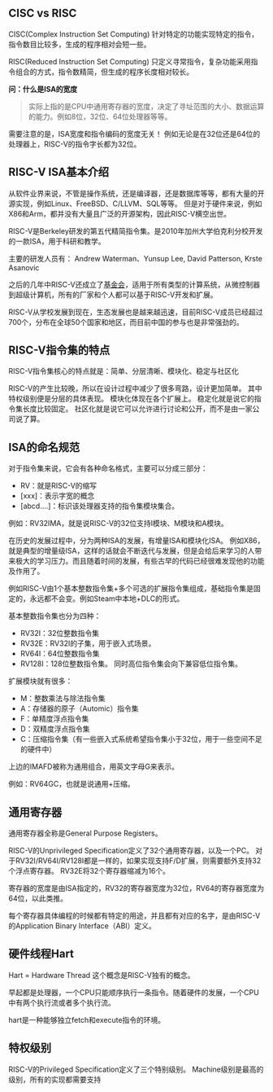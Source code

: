 ## CISC vs RISC
CISC(Complex Instruction Set Computing)
针对特定的功能实现特定的指令，指令数目比较多，生成的程序相对会短一些。

RISC(Reduced Instruction Set Computing)
只定义寻常指令，复杂功能采用指令组合的方式，指令数精简，但生成的程序长度相对较长。


**问：什么是ISA的宽度**
> 实际上指的是CPU中通用寄存器的宽度，决定了寻址范围的大小、数据运算的能力。例如8位，32位、64位处理器等等。


需要注意的是，ISA宽度和指令编码的宽度无关！
例如无论是在32位还是64位的处理器上，RISC-V的指令字长都为32位。


## RISC-V ISA基本介绍
从软件业界来说，不管是操作系统，还是编译器，还是数据库等等，都有大量的开源实现，例如Linux、FreeBSD、C/LLVM、SQL等等。
但是对于硬件来说，例如X86和Arm，都并没有大量且广泛的开源架构，因此RISC-V横空出世。

RISC-V是Berkeley研发的第五代精简指令集。是2010年加州大学伯克利分校开发的一款ISA，用于科研和教学。

主要的研发人员有：
Andrew Waterman、Yunsup Lee, David Patterson, Krste Asanovic

之后的几年中RISC-V还成立了[基金会](https://riscv.org/)，适用于所有类型的计算系统，从微控制器到超级计算机，所有的厂家和个人都可以基于RISC-V开发和扩展。


RISC-V从学校发展到现在，生态发展也是越来越迅速，目前RISC-V成员已经超过700个，分布在全球50个国家和地区，而目前中国的参与也是非常强劲的。

## RISC-V指令集的特点
RISC-V指令集核心的特点就是：简单、分层清晰、模块化、稳定与社区化

RISC-V的产生比较晚，所以在设计过程中减少了很多弯路，设计更加简单。
其中特权级别便是分层的具体表现。
模块化体现在各个扩展上。
稳定化就是说它的指令集长度比较固定。
社区化就是说它可以允许进行讨论和公开，而不是由一家公司说了算。


## ISA的命名规范
对于指令集来说，它会有各种命名格式，主要可以分成三部分：
- RV：就是RISC-V的缩写
- [xxx]：表示字宽的概念
- [abcd....]：标识该处理器支持的指令集模块集合。

例如：RV32IMA，就是说RISC-V的32位支持I模块、M模块和A模块。



在历史的发展过程中，分为两种ISA的发展，有增量ISA和模块化ISA。
例如X86，就是典型的增量级ISA，这样的话就会不断迭代与发展，但是会给后来学习的人带来极大的学习压力。而且随着时间的发展，有些古早的代码已经很难发现他的功能及作用了。

例如RISC-V由1个基本整数指令集+多个可选的扩展指令集组成，基础指令集是固定的，永远都不会变。例如Steam中本地+DLC的形式。

基本整数指令集也分为四种：
- RV32I：32位整数指令集
- RV32E：RV32I的子集，用于嵌入式场景。
- RV64I：64位整数指令集
- RV128I：128位整数指令集。
同时高位指令集会向下兼容低位指令集。

扩展模块就有很多：
- M：整数乘法与除法指令集
- A：存储器的原子（Automic）指令集
- F：单精度浮点指令集
- D：双精度浮点指令集
- C：压缩指令集（有一些嵌入式系统希望指令集小于32位，用于一些空间不足的硬件中）

上边的IMAFD被称为通用组合，用英文字母G来表示。


例如：RV64GC，也就是说通用+压缩。


## 通用寄存器
通用寄存器全称是General Purpose Registers。

RISC-V的Unprivileged Specification定义了32个通用寄存器，以及一个PC。
对于RV32I/RV64I/RV128I都是一样的，如果实现支持F/D扩展，则需要额外支持32个浮点寄存器。
RV32E将32个寄存器缩减为16个。

寄存器的宽度是由ISA指定的，RV32的寄存器宽度为32位，RV64的寄存器宽度为64位，以此类推。

每个寄存器具体编程的时候都有特定的用途，并且都有对应的名字，是由RISC-V的Application Binary Interface（ABI）定义。

## 硬件线程Hart
Hart = Hardware Thread
这个概念是RISC-V独有的概念。

早起都是处理器，一个CPU只能顺序执行一条指令。随着硬件的发展，一个CPU中有两个执行流或者多个执行流。

hart是一种能够独立fetch和execute指令的环境。

## 特权级别
RISC-V的Privileged Specification定义了三个特别级别。
Machine级别是最高的级别，所有的实现都需要支持

